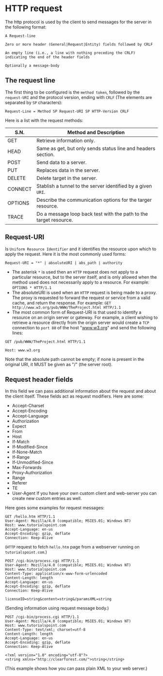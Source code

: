 # HTTP request
The http protocol is used by the client to send messages for the server in the following format:

```
A Request-line

Zero or more header (General|Request|Entity) fields followed by CRLF

An empty line (i.e., a line with nothing preceding the CRLF) 
indicating the end of the header fields

Optionally a message-body
```

## The request line
The first thing to be configured is the `method token`, followed by the `request-URI` and the protocol version, ending with `CRLF` (The elements are separated by `SP` characters):

```
Request-Line = Method SP Request-URI SP HTTP-Version CRLF
```
Here is a list with the request methods:

| S.N.    |  Method and Description  |
|---------|--------------------------|
| GET     |  Retrieve information only.  |
| HEAD    |  Same as get, but only sends status line and headers section.  |
| POST    |  Send data to a server. |
| PUT     |  Replaces data in the server.  |
| DELETE  |  Delete target in the server.  |
| CONNECT |  Stablish a tunnel to the server identified by a given `URI`.   |
| OPTIONS |  Describe the communication options for the targer resource.  |
| TRACE   |  Do a message loop back test with the path to the target resource.  |

## Request-URI
Is `Uniform Resource Identifier` and it identifies the resource upon which to apply the request. Here it is the most commonly used forms:

```
Request-URI = "*" | absoluteURI | abs_path | authority
```
- The asterisk `*` is used then an `HTTP` request does not apply to a particular resource, but to the server itself, and is only allowed when the method used does not necessarily apply to a resource. For example: `OPTIONS * HTTP/1.1`
- The absoluteURI is used when an `HTTP` request is being made to a proxy. The proxy is requested to forward the request or service from a valid cache, and return the response. For example: `GET http://www.w3.org/pub/WWW/TheProject.html HTTP/1.1`
- The most common form of Request-URI is that used to identify a resource on an origin server or gateway. For example, a client wishing to retrieve a resource directly from the origin server would create a `TCP` connection to `port 80` of the host "www.w3.org" and send the following lines:
```
GET /pub/WWW/TheProject.html HTTP/1.1

Host: www.w3.org
```
Note that the absolute path cannot be empty; if none is present in the original URI, it MUST be given as "/" (the server root).

## Request header fields
In this field we can pass additional information about the request and about the client itself. These fields act as request modifiers. Here are some:

- Accept-Charset
- Accept-Encoding
- Accept-Language
- Authorization
- Expect
- From
- Host
- If-Match
- If-Modified-Since
- If-None-Match
- If-Range
- If-Unmodified-Since
- Max-Forwards
- Proxy-Authorization
- Range
- Referer
- TE
- User-Agent
If you have your own custom client and web-server you can create new custom entries as well.

Here goes some examples for request messages:

```
GET /hello.htm HTTP/1.1
User-Agent: Mozilla/4.0 (compatible; MSIE5.01; Windows NT)
Host: www.tutorialspoint.com
Accept-Language: en-us
Accept-Encoding: gzip, deflate
Connection: Keep-Alive
```

(`HTTP` request to fetch `hello.htm` page from a webserver running on `tutorialspoint.com`.)

```
POST /cgi-bin/process.cgi HTTP/1.1
User-Agent: Mozilla/4.0 (compatible; MSIE5.01; Windows NT)
Host: www.tutorialspoint.com
Content-Type: application/x-www-form-urlencoded
Content-Length: length
Accept-Language: en-us
Accept-Encoding: gzip, deflate
Connection: Keep-Alive

licenseID=string&content=string&/paramsXML=string
```
(Sending information using request message body.)

```
POST /cgi-bin/process.cgi HTTP/1.1
User-Agent: Mozilla/4.0 (compatible; MSIE5.01; Windows NT)
Host: www.tutorialspoint.com
Content-Type: text/xml; charset=utf-8
Content-Length: length
Accept-Language: en-us
Accept-Encoding: gzip, deflate
Connection: Keep-Alive

<?xml version="1.0" encoding="utf-8"?>
<string xmlns="http://clearforest.com/">string</string>
```
(This example shows how you can pass plain XML to your web server.)





